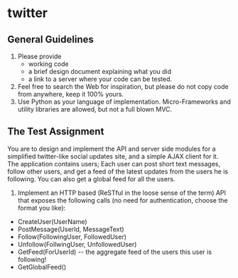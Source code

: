 twitter
=======

General Guidelines
------------------

1. Please provide
    * working code
    * a brief design document explaining what you did
    * a link to a server where your code can be tested.
2. Feel free to search the Web for inspiration, but please do not copy code from anywhere,
   keep it 100% yours.
3. Use Python as your language of implementation. Micro-Frameworks and utility libraries are
   allowed, but not a full blown MVC.


The Test Assignment
-------------------

You are to design and implement the API and server side modules for a simplified twitter-like
social updates site, and a simple AJAX client for it. The application contains users; Each user
can post short text messages, follow other users, and get a feed of the latest updates from the
users he is following. You can also get a global feed for all the users.

1. Implement an HTTP based (ReSTful in the loose sense of the term) API that exposes the
following calls (no need for authentication, choose the format you like):

 * CreateUser(UserName)
 * PostMessage(UserId, MessageText)
 * Follow(FollowingUser, FollowedUser)
 * Unfollow(FollwingUser, UnfollowedUser)
 * GetFeed(ForUserId) -- the aggregate feed of the users this user is following!
 * GetGlobalFeed()


